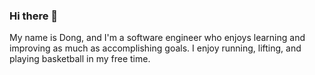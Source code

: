 ### Hi there 👋

<!--
**Dong-L/Dong-L** is a ✨ _special_ ✨ repository because its `README.md` (this file) appears on your GitHub profile.

Here are some ideas to get you started:

- 🔭 I’m currently working on ...
- 🌱 I’m currently learning ...
- 👯 I’m looking to collaborate on ...
- 🤔 I’m looking for help with ...
- 💬 Ask me about ...
- 📫 How to reach me: ...
- 😄 Pronouns: ...
- ⚡ Fun fact: ...
From LinkedIn
-->

My name is Dong, and I'm a software engineer who enjoys learning and improving as much as accomplishing goals. I enjoy running, lifting, and playing basketball in my free time.

